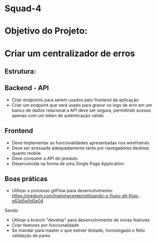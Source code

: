 # Squad-4

# Objetivo do Projeto:

# Criar um centralizador de erros

## Estrutura:
## Backend - API
 - Criar endpoints para serem usados pelo frontend da aplicação
 - Criar um endpoint que será usado para gravar os logs de erro em um banco de dados relacional
a API deve ser segura, permitindo acesso apenas com um token de autenticação válido

## Frontend
- Deve implementar as funcionalidades apresentadas nos wireframes
- Deve ser acessada adequadamente tanto por navegadores desktop quanto mobile
- Deve consumir a API do produto
- Desenvolvida na forma de uma Single Page Application

## Boas práticas
- Utilizar o processo gitFlow para desenvolvimento:
 https://medium.com/trainingcenter/utilizando-o-fluxo-git-flow-e63d5e0d5e04

Sendo: 
- Utilizar a branch "develop" para desenvolvimento de novas features
- Criar features por funcionalidade
- Só mandar para master o que estiver testado, homologado e feito validação de pares